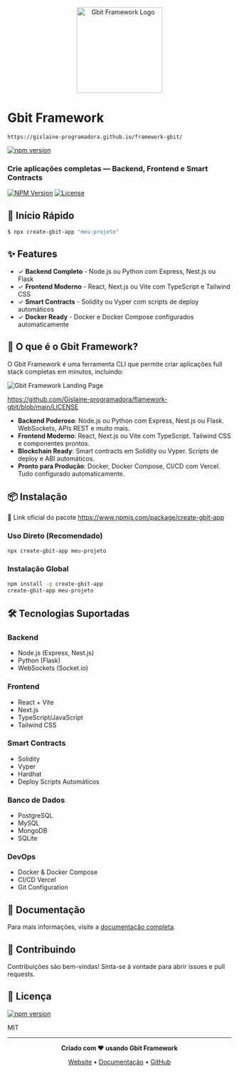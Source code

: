 
<div align="center">
  <img src="./assets/gbit-logo.png" alt="Gbit Framework Logo" width="192" height="192" />
</div>






# Gbit  Framework 
    https://gislaine-programadora.github.io/framework-gbit/

[![npm version](https://img.shields.io/npm/v/create-gbit-app.svg)](https://www.npmjs.com/package/create-gbit-app)

### Crie aplicações completas — Backend, Frontend e Smart Contracts

[![NPM Version](https://img.shields.io/npm/v/create-gbit-app.svg)](https://www.npmjs.com/package/create-gbit-app)
[![License](https://img.shields.io/npm/l/create-gbit-app.svg)](https://github.com/Gislaine-programadora/create-gbit-app/blob/main/LICENSE)

</div>

## 🚀 Início Rápido

```bash
$ npx create-gbit-app "meu-projeto"
```

## ✨ Features

- ✓ **Backend Completo** - Node.js ou Python com Express, Nest.js ou Flask
- ✓ **Frontend Moderno** - React, Next.js ou Vite com TypeScript e Tailwind CSS
- ✓ **Smart Contracts** - Solidity ou Vyper com scripts de deploy automáticos
- ✓ **Docker Ready** - Docker e Docker Compose configurados automaticamente

## 🎯 O que é o Gbit Framework?

O Gbit Framework é uma ferramenta CLI que permite criar aplicações full stack completas em minutos, incluindo:

![Gbit Framework Landing Page](https://copilot.microsoft.com/th/id/BCO.ffb573bf-1723-48ba-b20d-f16c1acfc020.png)

https://github.com/Gislaine-programadora/flamework-gbit/blob/main/LICENSE

- **Backend Poderoso**: Node.js ou Python com Express, Nest.js ou Flask. WebSockets, APIs REST e muito mais.
- **Frontend Moderno**: React, Next.js ou Vite com TypeScript. Tailwind CSS e componentes prontos.
- **Blockchain Ready**: Smart contracts em Solidity ou Vyper. Scripts de deploy e ABI automáticos.
- **Pronto para Produção**: Docker, Docker Compose, CI/CD com Vercel. Tudo configurado automaticamente.

## 📦 Instalação

🔗 Link oficial do pacote   https://www.npmjs.com/package/create-gbit-app


### Uso Direto (Recomendado)

```bash
npx create-gbit-app meu-projeto
```

### Instalação Global

```bash
npm install -g create-gbit-app
create-gbit-app meu-projeto
```

## 🛠️ Tecnologias Suportadas

### Backend
- Node.js (Express, Nest.js)
- Python (Flask)
- WebSockets (Socket.io)

### Frontend
- React + Vite
- Next.js
- TypeScript/JavaScript
- Tailwind CSS

### Smart Contracts
- Solidity
- Vyper
- Hardhat
- Deploy Scripts Automáticos

### Banco de Dados
- PostgreSQL
- MySQL
- MongoDB
- SQLite

### DevOps
- Docker & Docker Compose
- CI/CD Vercel
- Git Configuration

## 📖 Documentação

Para mais informações, visite a [documentação completa](https://github.com/gislaine-programadora/create-gbit-app).

## 🤝 Contribuindo

Contribuições são bem-vindas! Sinta-se à vontade para abrir issues e pull requests.

## 📄 Licença

[![npm version](https://img.shields.io/npm/v/create-gbit-app.svg)](https://www.npmjs.com/package/create-gbit-app)

MIT

---

<div align="center">

**Criado com ❤️ usando Gbit Framework**

[Website](https://gbitframework.com) • [Documentação](https://docs.gbitframework.com) • [GitHub](https://github.com/gislaine-programadora/create-gbit-app)

</div>
